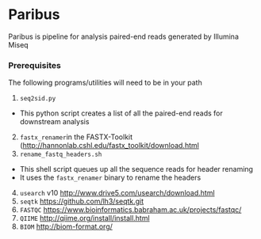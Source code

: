 # Paribus

Paribus is pipeline for analysis paired-end reads generated by Illumina Miseq

<!-- ## Getting Started -->


### Prerequisites
The following programs/utilities will need to be in your path
 1. ``seq2sid.py``
 * This python script creates a list of all the paired-end reads for downstream analysis
 2. ``fastx_renamer``in the FASTX-Toolkit (http://hannonlab.cshl.edu/fastx_toolkit/download.html
 3. ``rename_fastq_headers.sh``
 * This shell script queues up all the sequence reads for header renaming
 * It uses the ``fastx_renamer`` binary to rename the headers
 4. ``usearch`` v10 http://www.drive5.com/usearch/download.html
 5. ``seqtk`` https://github.com/lh3/seqtk.git
 6. ``FASTQC`` https://www.bioinformatics.babraham.ac.uk/projects/fastqc/
 7. ``QIIME`` http://qiime.org/install/install.html
 8. ``BIOM``  http://biom-format.org/ 
<!-- ``` -->
<!-- Give examples -->
<!-- ``` -->

<!-- ### Installing -->

<!-- A step by step series of examples that tell you have to get a development env running -->

<!-- Say what the step will be -->

<!-- ``` -->
<!-- Give the example -->
<!-- ``` -->

<!-- And repeat -->

<!-- ``` -->
<!-- until finished -->
<!-- ``` -->

<!-- End with an example of getting some data out of the system or using it for a little demo -->

<!-- ## Running the tests -->

<!-- Explain how to run the automated tests for this system -->

<!-- ### Break down into end to end tests -->

<!-- Explain what these tests test and why -->

<!-- ``` -->
<!-- Give an example -->
<!-- ``` -->

<!-- ### And coding style tests -->

<!-- Explain what these tests test and why -->

<!-- ``` -->
<!-- Give an example -->
<!-- ``` -->

<!-- ## Deployment -->

<!-- Add additional notes about how to deploy this on a live system -->

<!-- ## Built With -->

<!-- * [Dropwizard](http://www.dropwizard.io/1.0.2/docs/) - The web framework used -->
<!-- * [Maven](https://maven.apache.org/) - Dependency Management -->
<!-- * [ROME](https://rometools.github.io/rome/) - Used to generate RSS Feeds -->

<!-- ## Contributing -->

<!-- Please read [CONTRIBUTING.md](https://gist.github.com/PurpleBooth/b24679402957c63ec426) for details on our code of conduct, and the process for submitting pull requests to us. -->

<!-- ## Versioning -->

<!-- We use [SemVer](http://semver.org/) for versioning. For the versions available, see the [tags on this repository](https://github.com/your/project/tags).  -->

<!-- ## Authors -->

<!-- * **Billie Thompson** - *Initial work* - [PurpleBooth](https://github.com/PurpleBooth) -->

<!-- See also the list of [contributors](https://github.com/your/project/contributors) who participated in this project. -->

<!-- ## License -->

<!-- This project is licensed under the MIT License - see the [LICENSE.md](LICENSE.md) file for details -->

<!-- ## Acknowledgments -->

<!-- * Hat tip to anyone who's code was used -->
<!-- * Inspiration -->
<!-- * etc -->

